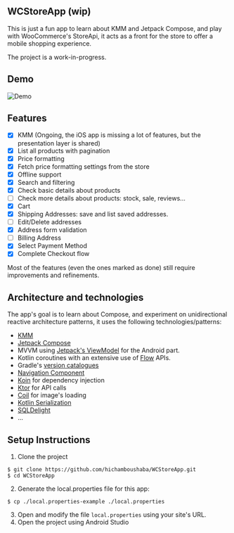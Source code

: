 ## WCStoreApp (wip)

This is just a fun app to learn about KMM and Jetpack Compose, and play with WooCommerce's StoreApi, it acts as a
front for the store to offer a mobile shopping experience.

The project is a work-in-progress.

## Demo

![Demo](./screenshots/demo.gif)

## Features

- [x] KMM (Ongoing, the iOS app is missing a lot of features, but the presentation layer is shared)
- [x] List all products with pagination
- [x] Price formatting
- [x] Fetch price formatting settings from the store
- [x] Offline support
- [x] Search and filtering
- [x] Check basic details about products
- [ ] Check more details about products: stock, sale, reviews...
- [x] Cart
- [x] Shipping Addresses: save and list saved addresses.
- [ ] Edit/Delete addresses
- [x] Address form validation
- [ ] Billing Address
- [x] Select Payment Method
- [x] Complete Checkout flow

Most of the features (even the ones marked as done) still require improvements and refinements.

## Architecture and technologies

The app's goal is to learn about Compose, and experiment on unidirectional reactive architecture
patterns, it uses the following technologies/patterns:

- [KMM](https://kotlinlang.org/lp/mobile/)
- [Jetpack Compose](https://developer.android.com/jetpack/compose)
- MVVM using [Jetpack's ViewModel](https://developer.android.com/topic/libraries/architecture/viewmodel) for the Android part.
- Kotlin coroutines with an extensive use of [Flow](https://kotlinlang.org/docs/flow.html) APIs.
- Gradle's [version catalogues](https://docs.gradle.org/current/userguide/platforms.html#sub:conventional-dependencies-toml)
- [Navigation Component](https://developer.android.com/guide/navigation)
- [Koin](https://insert-koin.io/) for dependency injection
- [Ktor](https://ktor.io/) for API calls
- [Coil](https://coil-kt.github.io/coil/) for image's loading
- [Kotlin Serialization](https://kotlinlang.org/docs/serialization.html)
- [SQLDelight](https://cashapp.github.io/sqldelight/)
- ...

## Setup Instructions
1. Clone the project
```
$ git clone https://github.com/hichamboushaba/WCStoreApp.git
$ cd WCStoreApp
```
2. Generate the local.properties file for this app:
```
$ cp ./local.properties-example ./local.properties
```
3. Open and modify the file `local.properties` using your site's URL. 
4. Open the project using Android Studio
